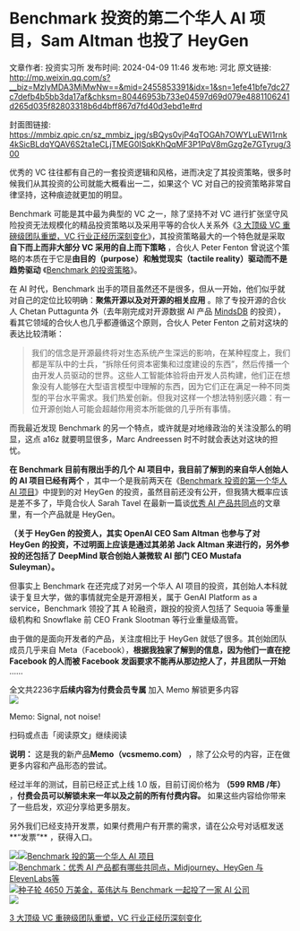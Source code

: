 # Benchmark 投资的第二个华人 AI 项目，Sam Altman 也投了 HeyGen

文章作者: 投资实习所
发布时间: 2024-04-09 11:46
发布地: 河北
原文链接: http://mp.weixin.qq.com/s?__biz=MzIyMDA3MjMwNw==&mid=2455853391&idx=1&sn=1efe41bfe7dc27c7defb4b5bb3da17af&chksm=80446953b733e04597d69d079e4881106241d265d035f82803318b6d4bff867d7fd40d3ebd1e#rd

封面图链接: https://mmbiz.qpic.cn/sz_mmbiz_jpg/sBQys0vjP4qTOGAh7OWYLuEWI1rnk4kSicBLdqYQAV6S2ta1eCLjTMEG0ISqkKhQqMF3P1PqV8mGzg2e7GTyrug/300

优秀的 VC 往往都有自己的一套投资逻辑和风格，进而决定了其投资策略，很多时候我们从其投资的公司就能大概看出一二，如果这个 VC
对自己的投资策略非常自律坚持，这种痕迹就更加的明显。

Benchmark 可能是其中最为典型的 VC 之一，除了坚持不对 VC 进行扩张坚守风险投资无法规模化的精品投资策略以及采用平等的合伙人关系外《[3
大顶级 VC 重磅级团队重塑，VC
行业正经历深刻变化](http://mp.weixin.qq.com/s?__biz=MzIyMDA3MjMwNw==&mid=2455851541&idx=1&sn=9b99164c1f39ea12531fb450191affb0&chksm=80446209b733eb1fe6e3a18dfb4752e5a422f2b3fdb30b619e322425c04d83533d3fc24c68a6&scene=21#wechat_redirect)》，其投资策略最大的一个特色就是采取**自下而上而非大部分
VC 采用的自上而下策略** ，合伙人 Peter Fenton 曾说这个策略的本质在于它是**由目的（purpose）和触觉现实（tactile
reality）驱动而不是趋势驱动** 《[Benchmark
的投资策略](http://mp.weixin.qq.com/s?__biz=MzIyMDA3MjMwNw==&mid=2455848722&idx=1&sn=c83d89e44f0600bbc3986d56a119fde5&chksm=8044770eb733fe1894bfbebc127cfdd6e8205fcffa4f22bed47c8b684cdbdb6ec7b9a9bc64f6&scene=21#wechat_redirect)》。

在 AI 时代，Benchmark 出手的项目虽然还不是很多，但从一开始，他们似乎就对自己的定位比较明确：**聚焦开源以及对开源的相关应用**
。除了专投开源的合伙人 Chetan Puttagunta 外（去年刚完成对开源数据 AI 产品
[MindsDB](http://mp.weixin.qq.com/s?__biz=MzIyMDA3MjMwNw==&mid=2455851733&idx=1&sn=43ca4df4c8b946884861b6c23141a2de&chksm=804462c9b733ebdf4c446183d66d6de71bf28a9694e4fda29a9ea0d29973835939a3caf51e54&scene=21#wechat_redirect)
的投资），看其它领域的合伙人也几乎都遵循这个原则，合伙人 Peter Fenton 之前对这块的表达比较清晰：

>
> 我们的信念是开源最终将对生态系统产生深远的影响，在某种程度上，我们都是军队中的士兵，“拆除任何资本密集和过度建设的东西”，然后传播一个由开发人员驱动的世界。这些人工智能体验将由开发人员构建，他们正在想象没有人能够在大型语言模型中理解的东西，因为它们正在满足一种不同类型的平台水平需求。我们热爱创新。但我对这样一个想法特别感兴趣：有一位开源创始人可能会超越你用资本所能做的几乎所有事情。

而我最近发现 Benchmark 的另一个特点，或许就是对地缘政治的关注没那么的明显，这点 a16z 就要明显很多，Marc Andreessen
时不时就会表达对这块的担忧。

**在 Benchmark 目前有限出手的几个 AI 项目中，我目前了解到的来自华人创始人的 AI 项目已经有两个**
，其中一个是我前两天在《[Benchmark 投资的第一个华人 AI
项目](http://mp.weixin.qq.com/s?__biz=MzIyMDA3MjMwNw==&mid=2455853253&idx=1&sn=cd7fe7788e47309b3866d141c03ffd3c&chksm=804468d9b733e1cf521f035849dc9f02ee6f8fa4eaab87dfacce75bd7cf3fcac1e2fb523e4d9&scene=21#wechat_redirect)》中提到的对
HeyGen 的投资，虽然目前还没有公开，但我猜大概率应该是差不多了，毕竟合伙人 Sarah Tavel 在最新一篇谈[优秀 AI
产品共同点](http://mp.weixin.qq.com/s?__biz=MzIyMDA3MjMwNw==&mid=2455853342&idx=1&sn=092e24be5bb2687c78392a5e79ae3b18&chksm=80446902b733e014bf152da2ef33493484057aae18a1c641ece41e7423d6c48c9d1eaca45c01&scene=21#wechat_redirect)的文章里，有一个产品就是
HeyGen。

**（关于 HeyGen 的投资人，其实 OpenAI CEO Sam Altman 也参与了对 HeyGen 的投资，不过明面上应该是通过其弟弟 Jack
Altman 来进行的，另外参投的还包括了 DeepMind 联合创始人兼微软 AI 部门 CEO Mustafa Suleyman）。**

但事实上 Benchmark 在还完成了对另一个华人 AI 项目的投资，其创始人本科就读于复旦大学，做的事情就完全是开源相关，属于 GenAI
Platform as a service，Benchmark 领投了其 A 轮融资，跟投的投资人包括了 Sequoia 等重量级机构和 Snowflake
前 CEO Frank Slootman 等行业重量级高管。

由于做的是面向开发者的产品，关注度相比于 HeyGen 就低了很多。其创始团队成员几乎来自
Meta（Facebook），**根据我独家了解到的信息，因为他们一直在挖 Facebook 的人而被 Facebook
发函要求不能再从那边挖人了，并且团队一开始** ……

全文共2236字**后续内容为付费会员专属** 加入 Memo 解锁更多内容  
![](https://mmbiz.qpic.cn/sz_mmbiz_png/sBQys0vjP4qTOGAh7OWYLuEWI1rnk4kS0Os7JIcwsFiauDbKPnl22xY0hq9WyNJqPyQG7unJyL3EVZkSgdJ9MbQ/640?wx_fmt=png&from=appmsg)  

Memo: Signal, not noise!

扫码或点击「阅读原文」继续阅读

**说明：** 这是我的新产品**Memo（vcsmemo.com）** ，除了公众号的内容，正在做更多内容和产品形态的尝试。

经过半年的测试，目前已经正式上线 1.0 版，目前订阅价格为 **（599 RMB /年）** ，**付费会员可以解锁未来一年以及之前的所有付费内容。**
如果这些内容给你带来了一些启发，欢迎分享给更多朋友。  

另外我们已经支持开发票，如果付费用户有开票的需求，请在公众号对话框发送**“发票”** ，获得入口。

![](https://mmbiz.qpic.cn/mmbiz_png/mrJibAziaMQhQGoNHniac6wGOyRe172dlS0HCYicyjiaCTtly2pULIz6YPNsXeRjoQFSuDYezsia4ibhbAc1X3GKtVRyw/640?wx_fmt=png&wxfrom=5&wx_lazy=1&wx_co=1)[![](https://mmbiz.qpic.cn/sz_mmbiz_jpg/sBQys0vjP4oVpqkb8s7NzJerA6YJ7Mm9SIRicd5PQ2PzjwkRaumnibjfDia1UyESEfqQDXvhfEEWATXz7icuVqeQXw/640?wx_fmt=jpeg)Benchmark
投的第一个华人 AI
项目](https://mp.weixin.qq.com/s?__biz=MzIyMDA3MjMwNw==&mid=2455853253&idx=1&sn=cd7fe7788e47309b3866d141c03ffd3c&chksm=804468d9b733e1cf521f035849dc9f02ee6f8fa4eaab87dfacce75bd7cf3fcac1e2fb523e4d9&scene=21#wechat_redirect)  
[![](https://mmbiz.qpic.cn/sz_mmbiz_jpg/sBQys0vjP4rBcntRvhtNjGztf8icL59VxZTgFUBicqdmvFM5G65of2u2L1c6bBg3tc5GMWUic30QWM9WY1BiblMOWw/640?wx_fmt=jpeg)Benchmark：优秀
AI 产品都有哪些共同点，Midjourney、HeyGen 与
ElevenLabs等](https://mp.weixin.qq.com/s?__biz=MzIyMDA3MjMwNw==&mid=2455853342&idx=1&sn=092e24be5bb2687c78392a5e79ae3b18&chksm=80446902b733e014bf152da2ef33493484057aae18a1c641ece41e7423d6c48c9d1eaca45c01&scene=21#wechat_redirect)  
[![](https://mmbiz.qpic.cn/sz_mmbiz_jpg/sBQys0vjP4pia0IKvcZhs8wcbU2sPiayZ2G3Q7AHEHL0Kw1UoAbFFdWHXpRib1CmLp2InIer8XzFOJUpLKR8BXgQQ/640?wx_fmt=jpeg)种子轮
4650 万美金，英伟达与 Benchmark 一起投了一家 AI
公司](https://mp.weixin.qq.com/s?__biz=MzIyMDA3MjMwNw==&mid=2455851733&idx=1&sn=43ca4df4c8b946884861b6c23141a2de&chksm=804462c9b733ebdf4c446183d66d6de71bf28a9694e4fda29a9ea0d29973835939a3caf51e54&scene=21#wechat_redirect)  
[![](https://mmbiz.qpic.cn/sz_mmbiz_jpg/sBQys0vjP4o75YiccicvjnTMl5IhzQ1CuHYTMNrviac2GqdyXCE8Y1O7fC1h7CBHXQ4xe9uPotPzicN1r3b8UWZicpw/640?wx_fmt=jpeg)](https://mp.weixin.qq.com/s?__biz=MzIyMDA3MjMwNw==&mid=2455851541&idx=1&sn=9b99164c1f39ea12531fb450191affb0&chksm=80446209b733eb1fe6e3a18dfb4752e5a422f2b3fdb30b619e322425c04d83533d3fc24c68a6&scene=21#wechat_redirect)

[3 大顶级 VC 重磅级团队重塑，VC
行业正经历深刻变化](https://mp.weixin.qq.com/s?__biz=MzIyMDA3MjMwNw==&mid=2455851541&idx=1&sn=9b99164c1f39ea12531fb450191affb0&chksm=80446209b733eb1fe6e3a18dfb4752e5a422f2b3fdb30b619e322425c04d83533d3fc24c68a6&scene=21#wechat_redirect)

